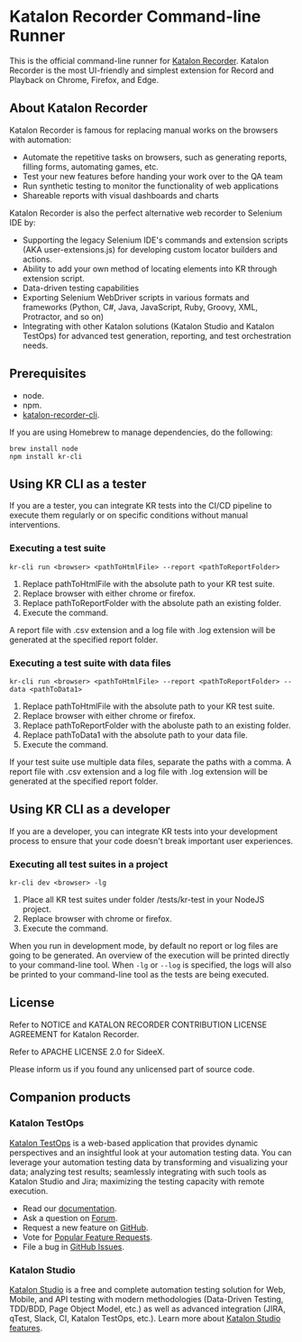 # Katalon Recorder Command-line Runner

This is the official command-line runner for [Katalon Recorder](https://www.katalon.com/katalon-recorder-ide/). Katalon Recorder is the most UI-friendly and simplest extension for Record and Playback on Chrome, Firefox, and Edge. 

## About Katalon Recorder
Katalon Recorder is famous for replacing manual works on the browsers with automation: 
- Automate the repetitive tasks on browsers, such as generating reports, filling forms, automating games, etc.
- Test your new features before handing your work over to the QA team
- Run synthetic testing to monitor the functionality of web applications
- Shareable reports with visual dashboards and charts

Katalon Recorder is also the perfect alternative web recorder to Selenium IDE by:
- Supporting the legacy Selenium IDE's commands and extension scripts (AKA user-extensions.js) for developing custom locator builders and actions. 
- Ability to add your own method of locating elements into KR through extension script.
- Data-driven testing capabilities
- Exporting Selenium WebDriver scripts in various formats and frameworks (Python, C#, Java, JavaScript, Ruby, Groovy, XML, Protractor, and so on)
- Integrating with other Katalon solutions (Katalon Studio and Katalon TestOps) for advanced test generation, reporting, and test orchestration needs.


## Prerequisites
- node.
- npm.
- [katalon-recorder-cli](https://www.npmjs.com/package/katalon-recorder-cli).
    

If you are using Homebrew to manage dependencies, do the following:

```
brew install node
npm install kr-cli
```

## Using KR CLI as a tester

If you are a tester, you can integrate KR tests into the CI/CD pipeline to execute them regularly or on specific conditions without manual interventions.

### Executing a test suite

`kr-cli run <browser> <pathToHtmlFile> --report <pathToReportFolder>`

1.  Replace pathToHtmlFile with the absolute path to your KR test suite.    
2.  Replace browser with either chrome or firefox.    
3.  Replace pathToReportFolder with the absolute path an existing folder.    
4.  Execute the command.
    

A report file with .csv extension and a log file with .log extension will be generated at the specified report folder.

### Executing a test suite with data files

`kr-cli run <browser> <pathToHtmlFile> --report <pathToReportFolder> --data <pathToData1>`

1.  Replace pathToHtmlFile with the absolute path to your KR test suite.    
2.  Replace browser with either chrome or firefox.    
3.  Replace pathToReportFolder with the aboluste path to an existing folder.    
4.  Replace pathToData1 with the absolute path to your data file.    
5.  Execute the command.
    
If your test suite use multiple data files, separate the paths with a comma. A report file with .csv extension and a log file with .log extension will be generated at the specified report folder.

## Using KR CLI as a developer

If you are a developer, you can integrate KR tests into your development process to ensure that your code doesn't break important user experiences.

### Executing all test suites in a project

`kr-cli dev <browser> -lg`

1.  Place all KR test suites under folder /tests/kr-test in your NodeJS project.    
2.  Replace browser with chrome or firefox.     
3.  Execute the command.
    
When you run in development mode, by default no report or log files are going to be generated. An overview of the execution will be printed directly to your command-line tool. When `-lg` or `--log` is specified, the logs will also be printed to your command-line tool as the tests are being executed.

## License

Refer to NOTICE and KATALON RECORDER CONTRIBUTION LICENSE AGREEMENT for Katalon Recorder.

Refer to APACHE LICENSE 2.0 for SideeX.

Please inform us if you found any unlicensed part of source code.

## Companion products

### Katalon TestOps

[Katalon TestOps](https://analytics.katalon.com) is a web-based application that provides dynamic perspectives and an insightful look at your automation testing data. You can leverage your automation testing data by transforming and visualizing your data; analyzing test results; seamlessly integrating with such tools as Katalon Studio and Jira; maximizing the testing capacity with remote execution.

* Read our [documentation](https://docs.katalon.com/katalon-analytics/docs/overview.html).
* Ask a question on [Forum](https://forum.katalon.com/categories/katalon-analytics).
* Request a new feature on [GitHub](CONTRIBUTING.md).
* Vote for [Popular Feature Requests](https://github.com/katalon-analytics/katalon-analytics/issues?q=is%3Aopen+is%3Aissue+label%3Afeature-request+sort%3Areactions-%2B1-desc).
* File a bug in [GitHub Issues](https://github.com/katalon-analytics/katalon-analytics/issues).

### Katalon Studio
[Katalon Studio](https://www.katalon.com) is a free and complete automation testing solution for Web, Mobile, and API testing with modern methodologies (Data-Driven Testing, TDD/BDD, Page Object Model, etc.) as well as advanced integration (JIRA, qTest, Slack, CI, Katalon TestOps, etc.). Learn more about [Katalon Studio features](https://www.katalon.com/features/).
